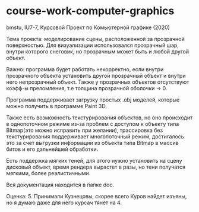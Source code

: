 # course-work-computer-graphics
bmstu, IU7-7, Курсовой Проект по Комьютерной графике (2020)

Тема проекта: моделирование сцены, расположенной за прозрачной поверхностью. Для визуализации использовался прозрачный шар, внутри которого снеговик, но прозрачным может быть и любой другой объект.

Важно: программа будет работать некорректно, если внутри прозрачного объекта установить другой прозрачный объект и внутри него непрозрачный объект. Также у прозрачных объектов отсутствуют коэфф-ы преломления, т.е толщина прозрачной оболочки -> 0.

Программа поддерживает загрузку простых .obj моделей, которые можно получить в программе Paint 3D.

Также есть возможность текстурирования объектов, но оно происходит в однопоточном режиме из-за проблем с доступом к объекту типа Bitmap(это можно исправить при желании), трассировка без текстурирования поддерживает многопоточный режим, достигалось это за счет выгрузки информации из объекта типа Bitmap в массив битов и его дальнейшей обработки.

Есть поддержка мягких теней, для этого нужно установить на сцену дисковый объект, время рендера вырастет в разы, но тени получатся мягкими, более реалистичными.

Вся документация находится в папке doc.

Оценка: 5. Принимали Кузнецовы, скорее всего Куров найдет изъяны, но я думаю даже для него курсач тянет на 4.
